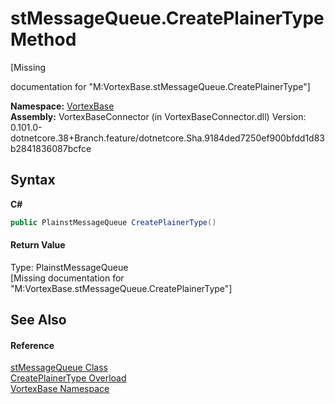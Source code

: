 # stMessageQueue.CreatePlainerType Method 
 

\[Missing <summary> documentation for "M:VortexBase.stMessageQueue.CreatePlainerType"\]

**Namespace:**&nbsp;<a href="N_VortexBase.md">VortexBase</a><br />**Assembly:**&nbsp;VortexBaseConnector (in VortexBaseConnector.dll) Version: 0.101.0-dotnetcore.38+Branch.feature/dotnetcore.Sha.9184ded7250ef900bfdd1d83b2841836087bcfce

## Syntax

**C#**<br />
``` C#
public PlainstMessageQueue CreatePlainerType()
```


#### Return Value
Type: PlainstMessageQueue<br />\[Missing <returns> documentation for "M:VortexBase.stMessageQueue.CreatePlainerType"\]

## See Also


#### Reference
<a href="T_VortexBase_stMessageQueue.md">stMessageQueue Class</a><br /><a href="Overload_VortexBase_stMessageQueue_CreatePlainerType.md">CreatePlainerType Overload</a><br /><a href="N_VortexBase.md">VortexBase Namespace</a><br />